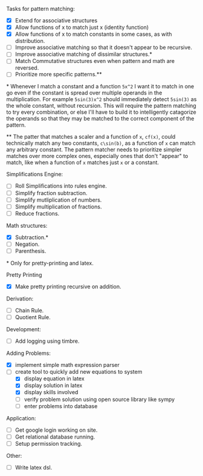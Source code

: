 Tasks for pattern matching:
- [x] Extend for associative structures
- [x] Allow functions of x to match just x (identity function)
- [x] Allow functions of x to match constants in some cases, as with distribution.
- [ ] Improve associative matching so that it doesn't appear to be recursive.
- [ ] Improve associative matching of dissimilar structures.\*
- [ ] Match Commutative structures even when pattern and math are reversed.
- [ ] Prioritize more specific patterns.\*\*

\* Whenever I match a constant and a function `5x^2` I want it to match in one go
even if the constant is spread over multiple operands in the multiplication. For
example `5sin(3)x^2` should immediately detect `5sin(3)` as the whole constant,
without recursion. This will require the pattern matching to try every combination,
or else I'll have to build it to intelligently catagorize the operands so that they
may be matched to the correct component of the pattern.

\*\* The patter that matches a scaler and a function of `x`, `cf(x)`, could
technically match any two constants, `c\sin(b)`, as a function of `x` can match any
arbitrary constant. The pattern matcher needs to prioritize simpler matches over
more complex ones, especially ones that don't "appear" to match, like when a
function of `x` matches just `x` or a constant.

Simplifications Engine:
- [ ] Roll Simplifications into rules engine.
- [ ] Simplify fraction subtraction.
- [ ] Simplify mutliplication of numbers.
- [ ] Simplify multiplication of fractions.
- [ ] Reduce fractions.

Math structures:
- [X] Subtraction.\*
- [ ] Negation.
- [ ] Parenthesis.

\* Only for pretty-printing and latex.

Pretty Printing
- [x] Make pretty printing recursive on addition.

Derivation:
- [ ] Chain Rule.
- [ ] Quotient Rule.

Development:
- [ ] Add logging using timbre.

Adding Problems:
- [x] implement simple math expression parser
- [ ] create tool to quickly add new equations to system
  - [x] display equation in latex
  - [x] display solution in latex
  - [x] display skills involved
  - [ ] verify problem solution using open source library like sympy
  - [ ] enter problems into database

Application:
- [ ] Get google login working on site.
- [ ] Get relational database running.
- [ ] Setup permission tracking.

Other:
- [ ] Write latex dsl.
